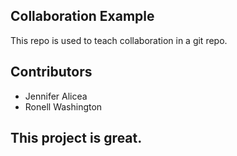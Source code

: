 
## Collaboration Example 

This repo is used to teach collaboration in a git repo.

## Contributors
* Jennifer Alicea
* Ronell Washington


## This project is great.
